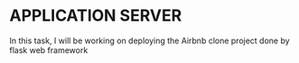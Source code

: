 # APPLICATION SERVER
In this task, I will be working on deploying the Airbnb clone project done by flask web framework